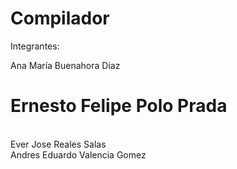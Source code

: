 # Compilador
Integrantes:

Ana María Buenahora Diaz </br>
<h1>Ernesto Felipe Polo Prada</h1> </br>
Ever Jose Reales Salas </br>
Andres Eduardo Valencia Gomez
